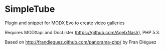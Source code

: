 SimpleTube
==========

Plugin and snippet for MODX Evo to create video galleries

Requires MODXapi and DocLister (https://github.com/AgelxNash), PHP 5.3.

Based on http://frandieguez.github.com/panorama-php/ by Fran Diéguez
